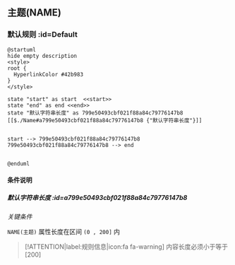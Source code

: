## 主题(NAME) <!-- {docsify-ignore-all} -->

   

### 默认规则 :id=Default

```plantuml
@startuml
hide empty description
<style>
root {
  HyperlinkColor #42b983
}
</style>

state "start" as start  <<start>>
state "end" as end <<end>>
state "默认字符串长度" as 799e50493cbf021f88a84c79776147b8 [[$./Name#a799e50493cbf021f88a84c79776147b8 {"默认字符串长度"}]]


start --> 799e50493cbf021f88a84c79776147b8 
799e50493cbf021f88a84c79776147b8 --> end 


@enduml
```

#### 条件说明

##### 默认字符串长度 :id=a799e50493cbf021f88a84c79776147b8


*关键条件*


`NAME(主题)` 属性长度在区间 `(0 , 200]` 内

> [!ATTENTION|label:规则信息|icon:fa fa-warning]
> 内容长度必须小于等于[200]







